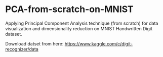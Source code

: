# PCA-from-scratch-on-MNIST
Applying Principal Component Analysis technique (from scratch) for data visualization and dimensionality reduction on MNIST Handwritten Digit dataset.

Download datset from here: https://www.kaggle.com/c/digit-recognizer/data
